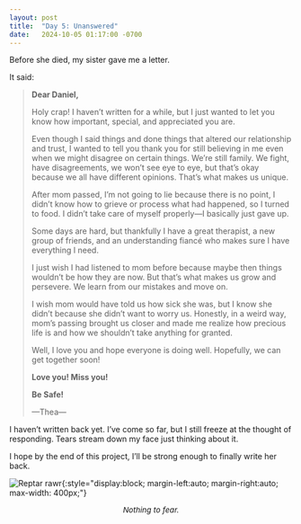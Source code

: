 ```yaml
---
layout: post
title:  "Day 5: Unanswered"
date:   2024-10-05 01:17:00 -0700
---
```

Before she died, my sister gave me a letter.

It said:

> **Dear Daniel,**
>
> Holy crap! I haven’t written for a while, but I just wanted to let you know how important, special, and appreciated you are.
>
> Even though I said things and done things that altered our relationship and trust, I wanted to tell you thank you for still believing in me even when we might disagree on certain things. We’re still family. We fight, have disagreements, we won’t see eye to eye, but that’s okay because we all have different opinions. That’s what makes us unique.
>
> After mom passed, I’m not going to lie because there is no point, I didn’t know how to grieve or process what had happened, so I turned to food. I didn’t take care of myself properly&mdash;I basically just gave up.
>
> Some days are hard, but thankfully I have a great therapist, a new group of friends, and an understanding fiancé who makes sure I have everything I need.
>
> I just wish I had listened to mom before because maybe then things wouldn’t be how they are now. But that’s what makes us grow and persevere. We learn from our mistakes and move on.
>
> I wish mom would have told us how sick she was, but I know she didn’t because she didn’t want to worry us. Honestly, in a weird way, mom’s passing brought us closer and made me realize how precious life is and how we shouldn’t take anything for granted.
>
> Well, I love you and hope everyone is doing well. Hopefully, we can get together soon!
>
>**Love you! Miss you!**
>
>**Be Safe!**
>
>&mdash;Thea&mdash;

I haven’t written back yet. I’ve come so far, but I still freeze at the thought of responding. Tears stream down my face just thinking about it.

I hope by the end of this project, I’ll be strong enough to finally write her back.

![Reptar rawr](../../../assets/img/post-5.JPG){:style="display:block; margin-left:auto; margin-right:auto; max-width: 400px;"}
<p style="text-align: center; font-size: .85rem;"><em>Nothing to fear.</em></p>